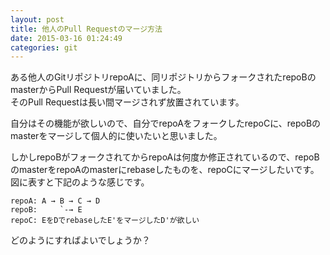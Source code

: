```yaml
---
layout: post
title: 他人のPull Requestのマージ方法
date: 2015-03-16 01:24:49
categories: git
---
```

<!-- {% raw %} -->
<p>ある他人のGitリポジトリrepoAに、同リポジトリからフォークされたrepoBのmasterからPull Requestが届いていました。<br>
そのPull Requestは長い間マージされず放置されています。</p>

<p>自分はその機能が欲しいので、自分でrepoAをフォークしたrepoCに、repoBのmasterをマージして個人的に使いたいと思いました。</p>

<p>しかしrepoBがフォークされてからrepoAは何度か修正されているので、repoBのmasterをrepoAのmasterにrebaseしたものを、repoCにマージしたいです。<br>
図に表すと下記のような感じです。</p>

<pre><code>repoA: A → B → C → D
repoB:     `-→ E
repoC: EをDでrebaseしたE'をマージしたD'が欲しい
</code></pre>

<p>どのようにすればよいでしょうか？</p>
<!-- {% endraw %} -->
